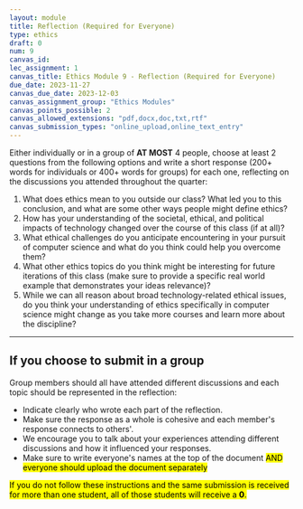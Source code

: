 ```yaml
---
layout: module
title: Reflection (Required for Everyone)
type: ethics
draft: 0
num: 9
canvas_id: 
lec_assignment: 1
canvas_title: Ethics Module 9 - Reflection (Required for Everyone)
due_date: 2023-11-27
canvas_due_date: 2023-12-03
canvas_assignment_group: "Ethics Modules"
canvas_points_possible: 2
canvas_allowed_extensions: "pdf,docx,doc,txt,rtf"
canvas_submission_types: "online_upload,online_text_entry"
---
```


Either individually or in a group of **AT MOST** 4 people, choose at least 2 questions from the following options and write a short response (200+ words for individuals or 400+ words for groups) for each one, reflecting on the discussions you attended throughout the quarter:

1. What does ethics mean to you outside our class? What led you to this conclusion, and what are some other ways people might define ethics?
2. How has your understanding of the societal, ethical, and political impacts of technology changed over the course of this class (if at all)?
3. What ethical challenges do you anticipate encountering in your pursuit of computer science and what do you think could help you overcome them?
4. What other ethics topics do you think might be interesting for future iterations of this class (make sure to provide a specific real world example that demonstrates your ideas relevance)?
5. While we can all reason about broad technology-related ethical issues, do you think your understanding of ethics specifically in computer science might change as you take more courses and learn more about the discipline?

* * *

## If you choose to submit in a group

Group members should all have attended different discussions and each topic should be represented in the reflection:
* Indicate clearly who wrote each part of the reflection.
* Make sure the response as a whole is cohesive and each member's response connects to others'.
* We encourage you to talk about your experiences attending different discussions and how it influenced your responses.
* Make sure to write everyone's names at the top of the document <mark>AND everyone should upload the document separately</mark>

<mark>If you do not follow these instructions and the same submission is received for more than one student, all of those students will receive a **0**.</mark>
